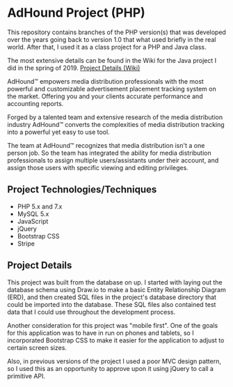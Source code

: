 # AdHound Project (PHP)
This repository contains branches of the PHP version(s) that was developed over the years going back to version 1.0 that what used briefly in the real world. After that, I used it as a class project for a PHP and Java class.

The most extensive details can be found in the Wiki for the Java project I did in the spring of 2019.
[Project Details (Wiki)](https://github.com/kkelm/adhound/wiki)

AdHound™ empowers media distribution professionals with the most powerful and customizable advertisement placement tracking system on the market. Offering you and your clients accurate performance and accounting reports.

Forged by a talented team and extensive research of the media distribution industry AdHound™ converts the complexities of media distribution tracking into a powerful yet easy to use tool.

The team at AdHound™ recognizes that media distribution isn't a one person job. So the team has integrated the ability for media distribution professionals to assign multiple users/assistants under their account, and assign those users with specific viewing and editing privileges.

## Project Technologies/Techniques
- PHP 5.x and 7.x
- MySQL 5.x
- JavaScript
- jQuery
- Bootstrap CSS
- Stripe

## Project Details
This project was built from the database on up. I started with laying out the database schema using Draw.io to make a basic Entity Relationship Diagram (ERD), and then created SQL files in the project's database directory that could be imported into the database. These SQL files also contained test data that I could use throughout the development process.

Another consideration for this project was "mobile first". One of the goals for this application was to have in run on phones and tablets, so I incorporated Bootstrap CSS to make it easier for the application to adjust to certain screen sizes.

Also, in previous versions of the project I used a poor MVC design pattern, so I used this as an opportunity to approve upon it using jQuery to call a primitive API.
